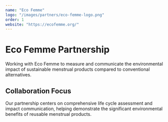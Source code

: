 ```yaml
---
name: "Eco Femme"
logo: "/images/partners/eco-femme-logo.png"
order: 1
website: "https://ecofemme.org/"
---
```


# Eco Femme Partnership

Working with Eco Femme to measure and communicate the environmental impact of sustainable menstrual products compared to conventional alternatives.

## Collaboration Focus

Our partnership centers on comprehensive life cycle assessment and impact communication, helping demonstrate the significant environmental benefits of reusable menstrual products.